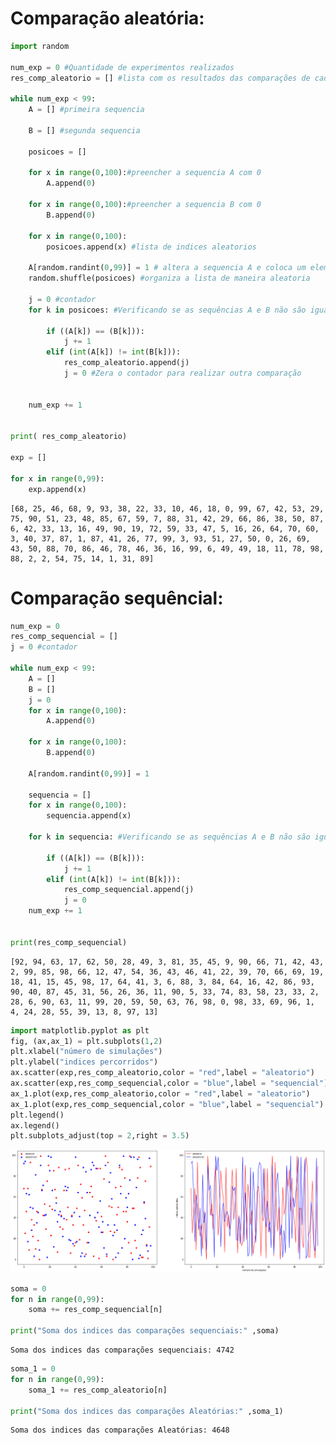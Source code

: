 # Comparação aleatória:


```python
import random

num_exp = 0 #Quantidade de experimentos realizados
res_comp_aleatorio = [] #lista com os resultados das comparações de cada experimento

while num_exp < 99:
    A = [] #primeira sequencia

    B = [] #segunda sequencia

    posicoes = []

    for x in range(0,100):#preencher a sequencia A com 0
        A.append(0)
    
    for x in range(0,100):#preencher a sequencia B com 0
        B.append(0)

    for x in range(0,100):
        posicoes.append(x) #lista de indices aleatorios

    A[random.randint(0,99)] = 1 # altera a sequencia A e coloca um elemnto diferente 
    random.shuffle(posicoes) #organiza a lista de maneira aleatoria
    
    j = 0 #contador
    for k in posicoes: #Verificando se as sequências A e B não são iguais
    
        if ((A[k]) == (B[k])):
            j += 1
        elif (int(A[k]) != int(B[k])):
            res_comp_aleatorio.append(j)
            j = 0 #Zera o contador para realizar outra comparação
            
            
    num_exp += 1
   
   
print( res_comp_aleatorio)

exp = []

for x in range(0,99):
    exp.append(x)
```

    [68, 25, 46, 68, 9, 93, 38, 22, 33, 10, 46, 18, 0, 99, 67, 42, 53, 29, 75, 90, 51, 23, 48, 85, 67, 59, 7, 88, 31, 42, 29, 66, 86, 38, 50, 87, 6, 42, 33, 13, 16, 49, 90, 19, 72, 59, 33, 47, 5, 16, 26, 64, 70, 60, 3, 40, 37, 87, 1, 87, 41, 26, 77, 99, 3, 93, 51, 27, 50, 0, 26, 69, 43, 50, 88, 70, 86, 46, 78, 46, 36, 16, 99, 6, 49, 49, 18, 11, 78, 98, 88, 2, 2, 54, 75, 14, 1, 31, 89]


# Comparação sequêncial:


```python
num_exp = 0
res_comp_sequencial = []
j = 0 #contador

while num_exp < 99:
    A = []
    B = []
    j = 0
    for x in range(0,100):
        A.append(0)
    
    for x in range(0,100):
        B.append(0)
        
    A[random.randint(0,99)] = 1
    
    sequencia = []
    for x in range(0,100):
        sequencia.append(x)
    
    for k in sequencia: #Verificando se as sequências A e B não são iguais
    
        if ((A[k]) == (B[k])):
            j += 1
        elif (int(A[k]) != int(B[k])):
            res_comp_sequencial.append(j)
            j = 0
    num_exp += 1
   
   
print(res_comp_sequencial)

```

    [92, 94, 63, 17, 62, 50, 28, 49, 3, 81, 35, 45, 9, 90, 66, 71, 42, 43, 2, 99, 85, 98, 66, 12, 47, 54, 36, 43, 46, 41, 22, 39, 70, 66, 69, 19, 18, 41, 15, 45, 98, 17, 64, 41, 3, 6, 88, 3, 84, 64, 16, 42, 86, 93, 90, 40, 87, 45, 31, 56, 26, 36, 11, 90, 5, 33, 74, 83, 58, 23, 33, 2, 28, 6, 90, 63, 11, 99, 20, 59, 50, 63, 76, 98, 0, 98, 33, 69, 96, 1, 4, 24, 28, 55, 39, 13, 8, 97, 13]



```python
import matplotlib.pyplot as plt
fig, (ax,ax_1) = plt.subplots(1,2)
plt.xlabel("número de simulações")
plt.ylabel("indices percorridos")
ax.scatter(exp,res_comp_aleatorio,color = "red",label = "aleatorio")
ax.scatter(exp,res_comp_sequencial,color = "blue",label = "sequencial")
ax_1.plot(exp,res_comp_aleatorio,color = "red",label = "aleatorio")
ax_1.plot(exp,res_comp_sequencial,color = "blue",label = "sequencial")
plt.legend()
ax.legend()
plt.subplots_adjust(top = 2,right = 3.5)
```


    
![png](output.png)
    



```python
soma = 0
for n in range(0,99):
    soma += res_comp_sequencial[n]
    
print("Soma dos indices das comparações sequenciais:" ,soma)
```

    Soma dos indices das comparações sequenciais: 4742



```python
soma_1 = 0
for n in range(0,99):
    soma_1 += res_comp_aleatorio[n]
    
print("Soma dos indices das comparações Aleatórias:" ,soma_1)
```

    Soma dos indices das comparações Aleatórias: 4648
